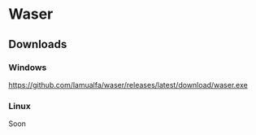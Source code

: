 # Waser

## Downloads

### Windows

https://github.com/lamualfa/waser/releases/latest/download/waser.exe

### Linux

Soon
